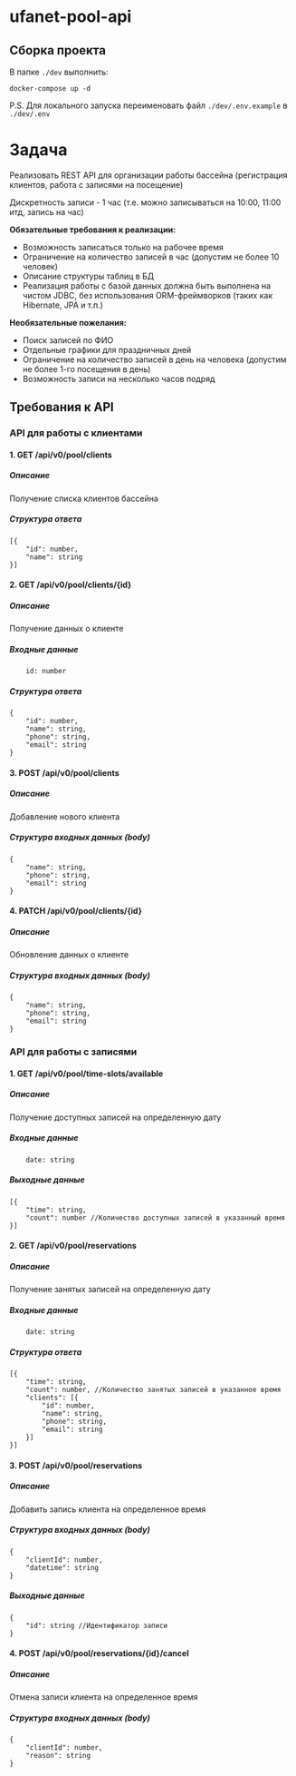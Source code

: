 # ufanet-pool-api

## Сборка проекта
В папке `./dev` выполнить:
```
docker-compose up -d
```

P.S. Для локального запуска переименовать файл `./dev/.env.example` в `./dev/.env`

# Задача
Реализовать REST API для организации работы бассейна (регистрация клиентов, работа с записями на посещение)

Дискретность записи - 1 час (т.е. можно записываться на 10:00, 11:00 итд, запись на час)

**Обязательные требования к реализации:**
- Возможность записаться только на рабочее время
- Ограничение на количество записей в час (допустим не более 10 человек)
- Описание структуры таблиц в БД
- Реализация работы с базой данных должна быть выполнена на чистом JDBC, без использования ORM-фреймворков (таких как Hibernate, JPA и т.п.)

**Необязательные пожелания:**
- Поиск записей по ФИО
- Отдельные графики для праздничных дней
- Ограничение на количество записей в день на человека (допустим не более 1-го посещения в день)
- Возможность записи на несколько часов подряд

## Требования к API

### API для работы с клиентами

#### 1. GET /api/v0/pool/clients

##### Описание
Получение списка клиентов бассейна

##### Структура ответа
```
[{
    "id": number,
    "name": string
}]
```

#### 2. GET /api/v0/pool/clients/{id}

##### Описание
Получение данных о клиенте

##### Входные данные
```
    id: number
```

##### Структура ответа
```
{
    "id": number,
    "name": string,
    "phone": string,
    "email": string
}
```

#### 3. POST /api/v0/pool/clients

##### Описание
Добавление нового клиента

##### Структура входных данных (body)
```
{
    "name": string,
    "phone": string,
    "email": string
}    
```

#### 4. PATCH /api/v0/pool/clients/{id}

##### Описание
Обновление данных о клиенте

##### Структура входных данных (body)
```
{
    "name": string,
    "phone": string,
    "email": string
}    
```

### API для работы с записями

#### 1. GET /api/v0/pool/time-slots/available

##### Описание
Получение доступных записей на определенную дату

##### Входные данные
```
    date: string
```

##### Выходные данные
```
[{
    "time": string,
    "count": number //Количество доступных записей в указанный время 
}]
```

#### 2. GET /api/v0/pool/reservations

##### Описание
Получение занятых записей на определенную дату

##### Входные данные
```
    date: string
```

##### Структура ответа
```
[{
    "time": string,
    "count": number, //Количество занятых записей в указанное время
    "clients": [{
        "id": number,
        "name": string,
        "phone": string,
        "email": string
    }]
}]
```

#### 3. POST /api/v0/pool/reservations

##### Описание
Добавить запись клиента на определенное время

##### Структура входных данных (body)
```
{
    "clientId": number,
    "datetime": string
}
```

##### Выходные данные
```
{
    "id": string //Идентификатор записи
}
```

#### 4. POST /api/v0/pool/reservations/{id}/cancel

##### Описание
Отмена записи клиента на определенное время

##### Структура входных данных (body)
```
{
    "clientId": number,
    "reason": string
}
```
